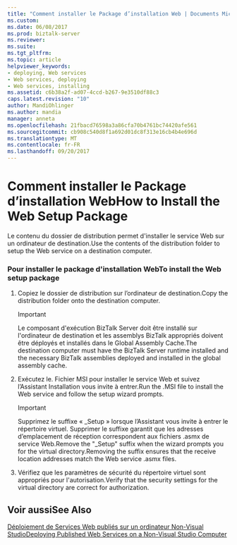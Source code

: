 ```yaml
---
title: "Comment installer le Package d’installation Web | Documents Microsoft"
ms.custom: 
ms.date: 06/08/2017
ms.prod: biztalk-server
ms.reviewer: 
ms.suite: 
ms.tgt_pltfrm: 
ms.topic: article
helpviewer_keywords:
- deploying, Web services
- Web services, deploying
- Web services, installing
ms.assetid: c6b38a2f-ad07-4ccd-b267-9e3510df88c3
caps.latest.revision: "10"
author: MandiOhlinger
ms.author: mandia
manager: anneta
ms.openlocfilehash: 21fbacd76598a3a86cfa70b4761bc74420afe561
ms.sourcegitcommit: cb908c540d8f1a692d01dc8f313e16cb4b4e696d
ms.translationtype: MT
ms.contentlocale: fr-FR
ms.lasthandoff: 09/20/2017
---
```

# <a name="how-to-install-the-web-setup-package"></a><span data-ttu-id="b78f7-102">Comment installer le Package d’installation Web</span><span class="sxs-lookup"><span data-stu-id="b78f7-102">How to Install the Web Setup Package</span></span>
<span data-ttu-id="b78f7-103">Le contenu du dossier de distribution permet d'installer le service Web sur un ordinateur de destination.</span><span class="sxs-lookup"><span data-stu-id="b78f7-103">Use the contents of the distribution folder to setup the Web service on a destination computer.</span></span>  
  
### <a name="to-install-the-web-setup-package"></a><span data-ttu-id="b78f7-104">Pour installer le package d'installation Web</span><span class="sxs-lookup"><span data-stu-id="b78f7-104">To install the Web setup package</span></span>  
  
1.  <span data-ttu-id="b78f7-105">Copiez le dossier de distribution sur l’ordinateur de destination.</span><span class="sxs-lookup"><span data-stu-id="b78f7-105">Copy the distribution folder onto the destination computer.</span></span>  
  
    > [!IMPORTANT]
    >  <span data-ttu-id="b78f7-106">Le composant d'exécution BizTalk Server doit être installé sur l'ordinateur de destination et les assemblys BizTalk appropriés doivent être déployés et installés dans le Global Assembly Cache.</span><span class="sxs-lookup"><span data-stu-id="b78f7-106">The destination computer must have the BizTalk Server runtime installed and the necessary BizTalk assemblies deployed and installed in the global assembly cache.</span></span>  
  
2.  <span data-ttu-id="b78f7-107">Exécutez le. Fichier MSI pour installer le service Web et suivez l’Assistant Installation vous invite à entrer.</span><span class="sxs-lookup"><span data-stu-id="b78f7-107">Run the .MSI file to install the Web service and follow the setup wizard prompts.</span></span>  
  
    > [!IMPORTANT]
    >  <span data-ttu-id="b78f7-108">Supprimez le suffixe « _Setup » lorsque l’Assistant vous invite à entrer le répertoire virtuel. Supprimer le suffixe garantit que les adresses d’emplacement de réception correspondent aux fichiers .asmx de service Web.</span><span class="sxs-lookup"><span data-stu-id="b78f7-108">Remove the "_Setup" suffix when the wizard prompts you for the virtual directory.Removing the suffix ensures that the receive location addresses match the Web service .asmx files.</span></span>  
  
3.  <span data-ttu-id="b78f7-109">Vérifiez que les paramètres de sécurité du répertoire virtuel sont appropriés pour l'autorisation.</span><span class="sxs-lookup"><span data-stu-id="b78f7-109">Verify that the security settings for the virtual directory are correct for authorization.</span></span>  
  
## <a name="see-also"></a><span data-ttu-id="b78f7-110">Voir aussi</span><span class="sxs-lookup"><span data-stu-id="b78f7-110">See Also</span></span>  
 [<span data-ttu-id="b78f7-111">Déploiement de Services Web publiés sur un ordinateur Non-Visual Studio</span><span class="sxs-lookup"><span data-stu-id="b78f7-111">Deploying Published Web Services on a Non-Visual Studio Computer</span></span>](../core/deploying-published-web-services-on-a-non-visual-studio-computer.md)